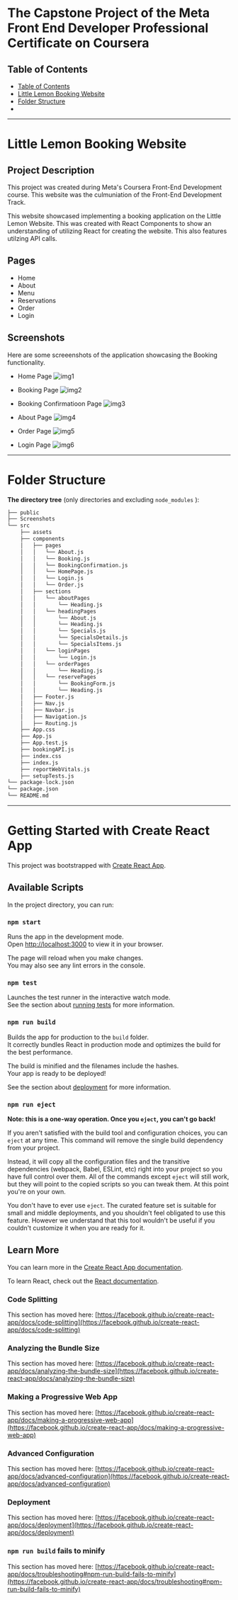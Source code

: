 # The Capstone Project of the Meta Front End Developer Professional Certificate on Coursera

## Table of Contents

- [Table of Contents](#table-of-contents)
- [Little Lemon Booking Website](#little-lemon-booking-website)
- [Folder Structure](#folder-structure)
- [](#)

---

# Little Lemon Booking Website

## Project Description
This project was created during Meta's Coursera Front-End Development course. This website was the culmuniation of the Front-End Development Track.

This website showcased implementing a booking application on the Little Lemon Website. This was created with React Components to show an understanding of utilizing React for creating the website. This also features utilzing API calls.

## Pages

- Home
- About
- Menu
- Reservations
- Order
- Login
  <br />

## Screenshots
Here are some screeenshots of the application showcasing the Booking functionality.

- Home Page
![img1](https://github.com/yivvm/Project_React_LittleLemonRestaurant/assets/134717898/97dcc59a-c818-482c-b0e1-8d75eb4be474)

- Booking Page
![img2](https://github.com/yivvm/Project_React_LittleLemonRestaurant/assets/134717898/f37fbe64-012d-43d9-b770-a69c5f9c3e4a)

- Booking Confirmatioon Page
![img3](https://github.com/yivvm/Project_React_LittleLemonRestaurant/assets/134717898/48b62edb-d2d0-4f01-845e-b8da86e8e42c)

- About Page
![img4](https://github.com/yivvm/Project_React_LittleLemonRestaurant/assets/134717898/a3d896fd-aeae-44c0-bae7-e2337ee500f8)

- Order Page
![img5](https://github.com/yivvm/Project_React_LittleLemonRestaurant/assets/134717898/4c197a3d-f5c2-47b5-9aa9-a4d98177a3e6)

- Login Page
![img6](https://github.com/yivvm/Project_React_LittleLemonRestaurant/assets/134717898/0a8a0d98-8845-469e-b5d8-1c0980f91873)

----
# Folder Structure

**The directory tree** (only directories and excluding `node_modules` ):

```s
├── public
├── Screenshots
└── src
    ├── assets
    ├── components
    │   ├── pages
    │   │   └── About.js
    │   │   └── Booking.js
    │   │   └── BookingConfirmation.js
    │   │   └── HomePage.js
    │   │   └── Login.js
    │   │   └── Order.js
    │   ├── sections
    │   │   └── aboutPages
    │   │       └── Heading.js
    │   │   └── headingPages
    │   │       └── About.js
    │   │       └── Heading.js
    │   │       └── Specials.js
    │   │       └── SpecialsDetails.js
    │   │       └── SpecialsItems.js
    │   │   └── loginPages
    │   │       └── Login.js
    │   │   └── orderPages
    │   │       └── Heading.js
    │   │   └── reservePages
    │   │       └── BookingForm.js
    │   │       └── Heading.js
    │   ├── Footer.js
    │   ├── Nav.js
    │   ├── Navbar.js
    │   ├── Navigation.js
    │   ├── Routing.js
    ├── App.css
    ├── App.js
    ├── App.test.js
    ├── bookingAPI.js
    ├── index.css
    ├── index.js
    ├── reportWebVitals.js
    ├── setupTests.js
└── package-lock.json
└── package.json
└── README.md

```

----
# Getting Started with Create React App

This project was bootstrapped with [Create React App](https://github.com/facebook/create-react-app).

## Available Scripts

In the project directory, you can run:

### `npm start`

Runs the app in the development mode.\
Open [http://localhost:3000](http://localhost:3000) to view it in your browser.

The page will reload when you make changes.\
You may also see any lint errors in the console.

### `npm test`

Launches the test runner in the interactive watch mode.\
See the section about [running tests](https://facebook.github.io/create-react-app/docs/running-tests) for more information.

### `npm run build`

Builds the app for production to the `build` folder.\
It correctly bundles React in production mode and optimizes the build for the best performance.

The build is minified and the filenames include the hashes.\
Your app is ready to be deployed!

See the section about [deployment](https://facebook.github.io/create-react-app/docs/deployment) for more information.

### `npm run eject`

**Note: this is a one-way operation. Once you `eject`, you can't go back!**

If you aren't satisfied with the build tool and configuration choices, you can `eject` at any time. This command will remove the single build dependency from your project.

Instead, it will copy all the configuration files and the transitive dependencies (webpack, Babel, ESLint, etc) right into your project so you have full control over them. All of the commands except `eject` will still work, but they will point to the copied scripts so you can tweak them. At this point you're on your own.

You don't have to ever use `eject`. The curated feature set is suitable for small and middle deployments, and you shouldn't feel obligated to use this feature. However we understand that this tool wouldn't be useful if you couldn't customize it when you are ready for it.

## Learn More

You can learn more in the [Create React App documentation](https://facebook.github.io/create-react-app/docs/getting-started).

To learn React, check out the [React documentation](https://reactjs.org/).

### Code Splitting

This section has moved here: [https://facebook.github.io/create-react-app/docs/code-splitting](https://facebook.github.io/create-react-app/docs/code-splitting)

### Analyzing the Bundle Size

This section has moved here: [https://facebook.github.io/create-react-app/docs/analyzing-the-bundle-size](https://facebook.github.io/create-react-app/docs/analyzing-the-bundle-size)

### Making a Progressive Web App

This section has moved here: [https://facebook.github.io/create-react-app/docs/making-a-progressive-web-app](https://facebook.github.io/create-react-app/docs/making-a-progressive-web-app)

### Advanced Configuration

This section has moved here: [https://facebook.github.io/create-react-app/docs/advanced-configuration](https://facebook.github.io/create-react-app/docs/advanced-configuration)

### Deployment

This section has moved here: [https://facebook.github.io/create-react-app/docs/deployment](https://facebook.github.io/create-react-app/docs/deployment)

### `npm run build` fails to minify

This section has moved here: [https://facebook.github.io/create-react-app/docs/troubleshooting#npm-run-build-fails-to-minify](https://facebook.github.io/create-react-app/docs/troubleshooting#npm-run-build-fails-to-minify)
